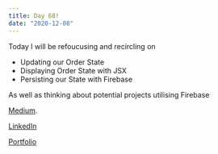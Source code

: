 ```yaml
---
title: Day 68!
date: "2020-12-08"
---
```



Today I will be refoucusing and recircling on 

- Updating our Order State
- Displaying Order State with JSX
- Persisting our State with Firebase

As well as thinking about potential projects utilising Firebase


[Medium](https://medium.com/@kalemajoanna).

[LinkedIn](https://www.linkedin.com/in/joanna-e-kalema-a5a5b4136/)

[Portfolio](https://joannathedeveloper.netlify.app/)
